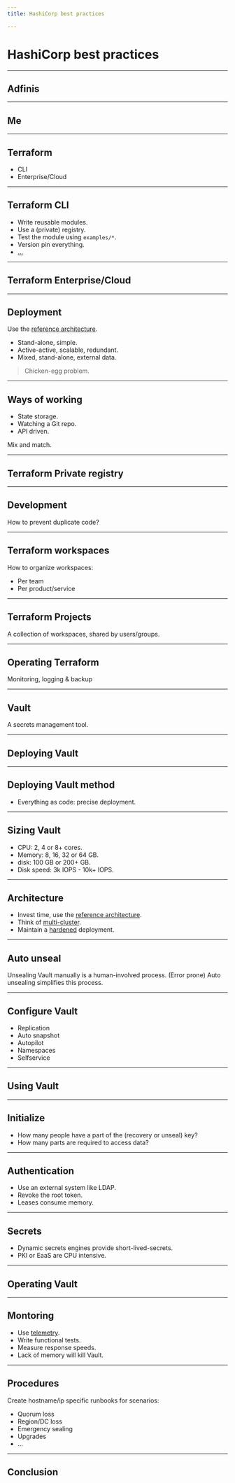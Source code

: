 ```yaml
---
title: HashiCorp best practices

---
```


# HashiCorp best practices

---

## Adfinis

----

## Me

---

## Terraform

- CLI
- Enterprise/Cloud

----

## Terraform CLI

- Write reusable modules.
- Use a (private) registry.
- Test the module using `examples/*`.
- Version pin everything.
- [...](https://robertdebock.nl/learn-terraform/ADVANCED/best-practices)

----

## Terraform Enterprise/Cloud

----

## Deployment

Use the [reference architecture](https://developer.hashicorp.com/terraform/enterprise/reference-architecture).

- Stand-alone, simple.
- Active-active, scalable, redundant.
- Mixed, stand-alone, external data.

> Chicken-egg problem.

----

## Ways of working

- State storage.
- Watching a Git repo.
- API driven.

Mix and match.

----

## Terraform Private registry

----

## Development

How to prevent duplicate code?

----

## Terraform workspaces

How to organize workspaces:

- Per team
- Per product/service

----

## Terraform Projects

A collection of workspaces, shared by users/groups.

----

## Operating Terraform

Monitoring, logging & backup

---

## Vault

A secrets management tool.

----

## Deploying Vault

----

## Deploying Vault method

- Everything as code: precise deployment.

----

## Sizing Vault

- CPU: 2, 4 or 8+ cores.
- Memory: 8, 16, 32 or 64 GB.
- disk: 100 GB or 200+ GB.
- Disk speed: 3k IOPS - 10k+ IOPS.

----

## Architecture

- Invest time, use the [reference architecture](https://developer.hashicorp.com/vault/tutorials/day-one-raft/raft-reference-architecture).
- Think of [multi-cluster](https://developer.hashicorp.com/vault/tutorials/day-one-raft/multi-cluster-architecture).
- Maintain a [hardened](https://developer.hashicorp.com/vault/tutorials/day-one-raft/production-hardening) deployment.

----

## Auto unseal

Unsealing Vault manually is a human-involved process. (Error prone) Auto unsealing simplifies this process.

----

## Configure Vault

- Replication
- Auto snapshot
- Autopilot
- Namespaces
- Selfservice

----

## Using Vault

----

## Initialize

- How many people have a part of the (recovery or unseal) key?
- How many parts are required to access data?

----

## Authentication

- Use an external system like LDAP.
- Revoke the root token.
- Leases consume memory.

----

## Secrets

- Dynamic secrets engines provide short-lived-secrets.
- PKI or EaaS are CPU intensive.

----

## Operating Vault

----

## Montoring

- Use [telemetry](https://developer.hashicorp.com/vault/tutorials/monitoring/monitor-telemetry-grafana-prometheus).
- Write functional tests.
- Measure response speeds.
- Lack of memory will kill Vault.

----

## Procedures

Create hostname/ip specific runbooks for scenarios:

- Quorum loss
- Region/DC loss
- Emergency sealing
- Upgrades
- ...

---

## Conclusion
